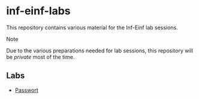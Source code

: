 # inf-einf-labs

This repository contains various material for the Inf-Einf lab sessions.

> [!NOTE]
> Due to the various preparations needed for lab sessions, this repository will be _private_ most of the time.

## Labs

-   [Passwort](./password)
